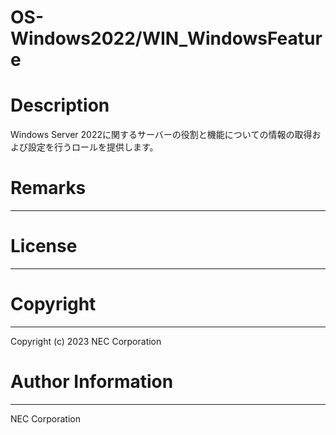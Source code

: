 OS-Windows2022/WIN_WindowsFeature
=======================================================
# Description
Windows Server 2022に関するサーバーの役割と機能についての情報の取得および設定を行うロールを提供します。

# Remarks
-------

# License
-------

# Copyright
---------
Copyright (c) 2023 NEC Corporation

# Author Information
------------------
NEC Corporation
